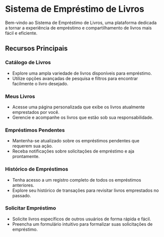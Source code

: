 # Sistema de Empréstimo de Livros

Bem-vindo ao Sistema de Empréstimo de Livros, uma plataforma dedicada a tornar a experiência de empréstimo e compartilhamento de livros mais fácil e eficiente.

## Recursos Principais

### Catálogo de Livros

- Explore uma ampla variedade de livros disponíveis para empréstimo.
- Utilize opções avançadas de pesquisa e filtros para encontrar facilmente o livro desejado.

### Meus Livros

- Acesse uma página personalizada que exibe os livros atualmente emprestados por você.
- Gerencie e acompanhe os livros que estão sob sua responsabilidade.

### Empréstimos Pendentes

- Mantenha-se atualizado sobre os empréstimos pendentes que requerem sua ação.
- Receba notificações sobre solicitações de empréstimo e aja prontamente.

### Histórico de Empréstimos

- Tenha acesso a um registro completo de todos os empréstimos anteriores.
- Explore seu histórico de transações para revisitar livros emprestados no passado.

### Solicitar Empréstimo

- Solicite livros específicos de outros usuários de forma rápida e fácil.
- Preencha um formulário intuitivo para formalizar suas solicitações de empréstimo.

